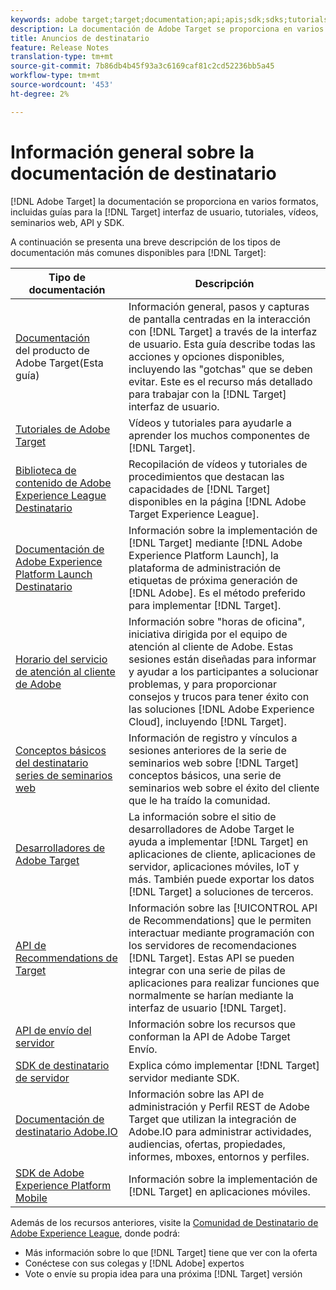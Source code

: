 ```yaml
---
keywords: adobe target;target;documentation;api;apis;sdk;sdks;tutorials;doc;documentation
description: La documentación de Adobe Target se proporciona en varios formatos, como descripciones generales, tutoriales y guías para la interfaz de usuario, SKD y API.
title: Anuncios de destinatario
feature: Release Notes
translation-type: tm+mt
source-git-commit: 7b86db4b45f93a3c6169caf81c2cd52236bb5a45
workflow-type: tm+mt
source-wordcount: '453'
ht-degree: 2%

---
```



# Información general sobre la documentación de destinatario

[!DNL Adobe Target] la documentación se proporciona en varios formatos, incluidas guías para la  [!DNL Target] interfaz de usuario, tutoriales, vídeos, seminarios web, API y SDK.

A continuación se presenta una breve descripción de los tipos de documentación más comunes disponibles para [!DNL Target]:

| Tipo de documentación | Descripción |
| --- | --- |
| [Documentación](/help/target-home.md)<br> del producto de Adobe Target(Esta guía) | Información general, pasos y capturas de pantalla centradas en la interacción con [!DNL Target] a través de la interfaz de usuario. Esta guía describe todas las acciones y opciones disponibles, incluyendo las &quot;gotchas&quot; que se deben evitar. Este es el recurso más detallado para trabajar con la [!DNL Target] interfaz de usuario. |
| [Tutoriales de Adobe Target](https://experienceleague.adobe.com/docs/target-learn/tutorials/overview.html) | Vídeos y tutoriales para ayudarle a aprender los muchos componentes de [!DNL Target]. |
| [Biblioteca de contenido de Adobe Experience League Destinatario](https://guided.adobe.com/#recommended/solutions/target) | Recopilación de vídeos y tutoriales de procedimientos que destacan las capacidades de [!DNL Target] disponibles en la página [!DNL Adobe Target Experience League]. |
| [Documentación de Adobe Experience Platform Launch Destinatario](/help/c-implementing-target/c-implementing-target-for-client-side-web/how-to-deployatjs/cmp-implementing-target-using-adobe-launch.md) | Información sobre la implementación de [!DNL Target] mediante [!DNL Adobe Experience Platform Launch], la plataforma de administración de etiquetas de próxima generación de [!DNL Adobe]. Es el método preferido para implementar [!DNL Target]. |
| [Horario del servicio de atención al cliente de Adobe](/help/cmp-resources-and-contact-information.md#concept_58EA30379D3B48C4848BA2A8C464A5B7) | Información sobre &quot;horas de oficina&quot;, iniciativa dirigida por el equipo de atención al cliente de Adobe. Estas sesiones están diseñadas para informar y ayudar a los participantes a solucionar problemas, y para proporcionar consejos y trucos para tener éxito con las soluciones [!DNL Adobe Experience Cloud], incluyendo [!DNL Target]. |
| [Conceptos básicos del destinatario series de seminarios web](https://landing.adobe.com/acs/2018/na/adobe-target/registration.html) | Información de registro y vínculos a sesiones anteriores de la serie de seminarios web sobre [!DNL Target] conceptos básicos, una serie de seminarios web sobre el éxito del cliente que le ha traído la comunidad. |
| [Desarrolladores de Adobe Target](http://developers.adobetarget.com/) | La información sobre el sitio de desarrolladores de Adobe Target le ayuda a implementar [!DNL Target] en aplicaciones de cliente, aplicaciones de servidor, aplicaciones móviles, IoT y más. También puede exportar los datos [!DNL Target] a soluciones de terceros. |
| [API de Recommendations de Target](https://developers.adobetarget.com/api/recommendations/) | Información sobre las [!UICONTROL API de Recommendations] que le permiten interactuar mediante programación con los servidores de recomendaciones [!DNL Target]. Estas API se pueden integrar con una serie de pilas de aplicaciones para realizar funciones que normalmente se harían mediante la interfaz de usuario [!DNL Target]. |
| [API de envío del servidor](https://developers.adobetarget.com/api/delivery-api/) | Información sobre los recursos que conforman la API de Adobe Target Envío. |
| [SDK de destinatario de servidor](https://adobetarget-sdks.gitbook.io/docs/) | Explica cómo implementar [!DNL Target] servidor mediante SDK. |
| [Documentación de destinatario Adobe.IO](http://developers.adobetarget.com/api/#introduction) | Información sobre las API de administración y Perfil REST de Adobe Target que utilizan la integración de Adobe.IO para administrar actividades, audiencias, ofertas, propiedades, informes, mboxes, entornos y perfiles. |
| [SDK de Adobe Experience Platform Mobile](https://aep-sdks.gitbook.io/docs/using-mobile-extensions/adobe-target) | Información sobre la implementación de [!DNL Target] en aplicaciones móviles. |

Además de los recursos anteriores, visite la [Comunidad de Destinatario de Adobe Experience League](https://experienceleaguecommunities.adobe.com/t5/adobe-target/ct-p/adobe-target-community), donde podrá:

* Más información sobre lo que [!DNL Target] tiene que ver con la oferta
* Conéctese con sus colegas y [!DNL Adobe] expertos
* Vote o envíe su propia idea para una próxima [!DNL Target] versión